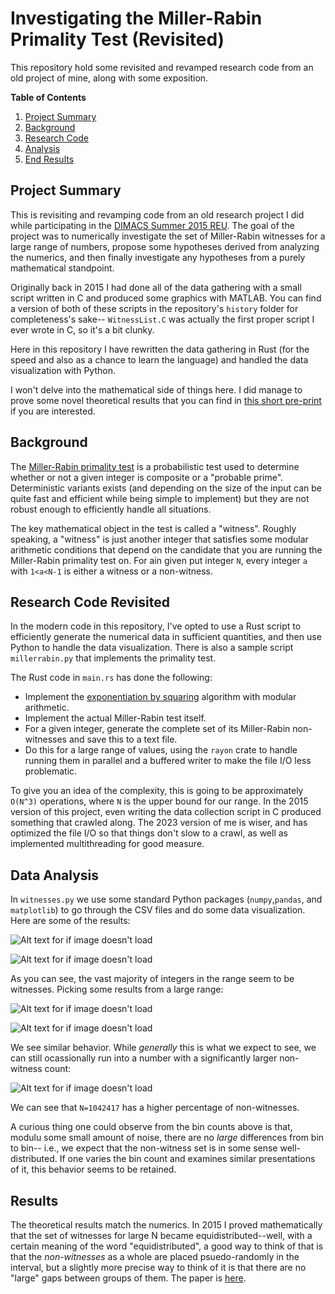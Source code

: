 # Investigating the Miller-Rabin Primality Test (Revisited)


This repository hold some revisited and revamped research code from an old project of mine, along with some exposition.

**Table of Contents**
1. [Project Summary](#project-summary)
1. [Background](#background)
1. [Research Code](#research-code-revisited)
1. [Analysis](#data-analysis)
1. [End Results](#end-results)


## Project Summary


This is revisiting and revamping code from an old research project I did while participating in the  [DIMACS Summer 2015 REU](http://reu.dimacs.rutgers.edu/2015/participants.html). The goal of the project was to numerically investigate the set of Miller-Rabin witnesses for a large range of numbers, propose some hypotheses derived from analyzing the numerics, and then finally investigate any hypotheses from a purely mathematical standpoint. 

Originally back in 2015 I had done all of the data gathering with a small script written in C and produced some graphics with MATLAB. You can find a version of both of these scripts in the repository's ``history`` folder for completeness's sake-- ``WitnessList.C`` was actually the first proper script I ever wrote in C, so it's a bit clunky. 

Here in this repository I have rewritten the data gathering in Rust (for the speed and also as a chance to learn the language) and handled the data visualization with Python.

I won't delve into the mathematical side of things here. I did manage to prove some novel theoretical results that you can find in [this short pre-print](https://arxiv.org/abs/1608.07317) if you are interested. 

## Background

The [Miller-Rabin primality test](https://en.wikipedia.org/wiki/Miller%E2%80%93Rabin_primality_test) is a probabilistic test used to determine whether or not a given integer is composite or a "probable prime". Deterministic variants exists (and depending on the size of the input can be quite fast and efficient while being simple to implement) but they are not robust enough to efficiently handle all situations. 

The key mathematical object in the test is called a "witness". Roughly speaking, a "witness" is just another integer that satisfies some modular arithmetic conditions that depend on the candidate that you are running the Miller-Rabin primality test on. For ain given put integer ``N``, every integer ``a`` with ``1<a<N-1`` is either a witness or a non-witness. 


## Research Code Revisited

In the modern code in this repository, I've opted to use a Rust script to efficiently generate the numerical data in sufficient quantities, and then use Python to handle the data visualization. There is also a sample script ``millerrabin.py`` that implements the primality test.

The Rust code in ``main.rs`` has done the following:

- Implement the [exponentiation by squaring](https://en.wikipedia.org/wiki/Exponentiation_by_squaring) algorithm with modular arithmetic. 
- Implement the actual Miller-Rabin test itself.
- For a given integer, generate the complete set of its Miller-Rabin non-witnesses and save this to a text file.
- Do this for a large range of values, using the ``rayon`` crate to handle running them in parallel and a buffered writer to make the file I/O less problematic.

To give you an idea of the complexity, this is going to be approximately ``O(N^3)`` operations, where ``N`` is the upper bound for our range. In the 2015 version of this project, even writing the data collection script in C produced something that crawled along. The 2023 version of me is wiser, and has optimized the file I/O so that things don't slow to a crawl, as well as implemented multithreading for good measure.


## Data Analysis

In ``witnesses.py`` we use some standard Python packages (``numpy``,``pandas``, and ``matplotlib``) to go through the CSV files and do some data visualization. Here are some of the results:

![Alt text for if image doesn't load](./1000627.png)


![Alt text for if image doesn't load](./1000645.png)


As you can see, the vast majority of integers in the range seem to be witnesses. Picking some results from a large range: 

![Alt text for if image doesn't load](./19000605.png)

![Alt text for if image doesn't load](./19000627.png)



We see similar behavior. While *generally* this is what we expect to see, we can still ocassionally run into a number with a significantly larger non-witness count:

![Alt text for if image doesn't load](./1042417.png)

We can see that ``N=1042417`` has a higher percentage of non-witnesses.

A curious thing one could observe from the bin counts above is that, modulu some small amount of noise, there are no *large* differences from bin to bin-- i.e., we expect that the non-witness set is in some sense well-distributed. If one varies the bin count and examines similar presentations of it, this behavior seems to be retained. 


## Results

The theoretical results match the numerics. In 2015 I proved mathematically that the set of witnesses for large N became equidistributed--well, with a certain meaning of the word "equidistributed", a good way to think of that is that the *non-witnesses* as a whole are placed psuedo-randomly in the interval, but a slightly more precise way to think of it is that there are no "large" gaps between groups of them. The paper is [here](https://arxiv.org/abs/1608.07317). 





